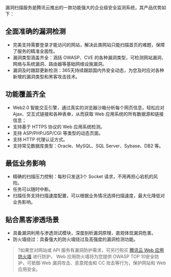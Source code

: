 漏洞扫描服务是腾讯云推出的一款功能强大的企业级安全监测系统，其产品优势如下：
## 全面准确的漏洞检测
- 完美支持需要登录才能访问的网站，解决此类网站只能扫描首页的难题，保障了服务的精准全面性。
- 漏洞类型涵盖齐全：涵括 OWASP、CVE 的各种漏洞类型，可检测网站漏洞、网络与系统漏洞、路由器等基础网络设施漏洞。
- 漏洞及时跟踪更新检测：365天持续跟踪国内外安全动态，为您及时应对各种新增的漏洞类型和黑客攻击技术。
   
## 功能覆盖齐全
- Web2.0 智能交互引擎，通过真实的浏览器沙箱分析每个网页信息，轻松应对 Ajax、交互式链接和各种表单，从而获取 Web 应用系统的所有数据源和链接信息；
- 支持基于 HTTPS 协议的 Web 应用系统检测。
- 支持 ASP/PHP/JSP/CGI 等类型的动态页面。
- 支持 HTTP 代理认证方式。
- 支持常见数据库类型：Oracle、MySQL、SQL Server、Sybase、DB2 等。

## 最低业务影响
- 精确的扫描压力控制：每秒只发送3个 Socket 请求，不用再担心宕机的风险。
- 任务可以随时中断。
- 扫描任务支持扫描速度配置，可以根据业务情况选择扫描速度，最大化降低对业务影响。

## 贴合黑客渗透场景
- 具备漏洞利用与渗透测试模块，深度剖析漏洞原理，直观体现漏洞危害。
- 防火墙绕过：具备强大的防火墙绕过及高强度的漏洞检测功能。

>?如果您对网站或 API 服务有漏洞防护需求，可另行购买  [腾讯云 Web 应用防火墙](https://cloud.tencent.com/product/waf)  进行防护， Web 应用防火墙将为您提供 OWASP TOP 10安全防护，可抵御 Web 漏洞攻击、恶意爬虫和 CC 攻击等行为，保护网站和 Web 应用安全。
